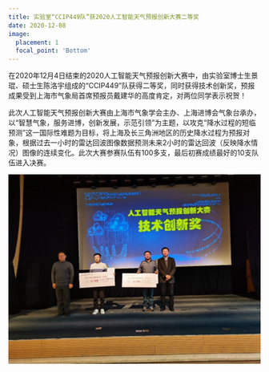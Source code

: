 ```yaml
---
title: 实验室“CCIP449队”获2020人工智能天气预报创新大赛二等奖
date: 2020-12-08
image:
  placement: 1
  focal_point: 'Bottom'
---
```


在2020年12月4日结束的2020人工智能天气预报创新大赛中，由实验室博士生景琨、硕士生陈洛宇组成的“CCIP449”队获得二等奖，同时获得技术创新奖，预报成果受到上海市气象局首席预报员戴建华的高度肯定，对两位同学表示祝贺！

此次人工智能天气预报创新大赛由上海市气象学会主办、上海进博会气象台承办，以“智慧气象，服务进博，创新发展，示范引领”为主题，以攻克“降水过程的短临预测”这一国际性难题为目标，将上海及长三角洲地区的历史降水过程为预报对象，根据过去一小时的雷达回波图像数据预测未来2小时的雷达回波（反映降水情况）图像的连续变化。此次大赛参赛队伍有100多支，最后初赛成绩最好的10支队伍进入决赛。

![](./featured2.png "")